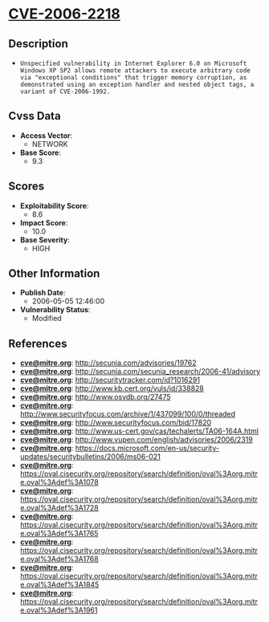 
# [CVE-2006-2218](http://secunia.com/advisories/19762)

## Description

- `Unspecified vulnerability in Internet Explorer 6.0 on Microsoft Windows XP SP2 allows remote attackers to execute arbitrary code via "exceptional conditions" that trigger memory corruption, as demonstrated using an exception handler and nested object tags, a variant of CVE-2006-1992.`

## Cvss Data

- **Access Vector**:
  - NETWORK
- **Base Score**:
  - 9.3

## Scores

- **Exploitability Score**:
  - 8.6
- **Impact Score**:
  - 10.0
- **Base Severity**:
  - HIGH

## Other Information

- **Publish Date**:
  - 2006-05-05 12:46:00
- **Vulnerability Status**:
  - Modified

## References

- **cve@mitre.org**: http://secunia.com/advisories/19762
- **cve@mitre.org**: http://secunia.com/secunia_research/2006-41/advisory
- **cve@mitre.org**: http://securitytracker.com/id?1016291
- **cve@mitre.org**: http://www.kb.cert.org/vuls/id/338828
- **cve@mitre.org**: http://www.osvdb.org/27475
- **cve@mitre.org**: http://www.securityfocus.com/archive/1/437099/100/0/threaded
- **cve@mitre.org**: http://www.securityfocus.com/bid/17820
- **cve@mitre.org**: http://www.us-cert.gov/cas/techalerts/TA06-164A.html
- **cve@mitre.org**: http://www.vupen.com/english/advisories/2006/2319
- **cve@mitre.org**: https://docs.microsoft.com/en-us/security-updates/securitybulletins/2006/ms06-021
- **cve@mitre.org**: https://oval.cisecurity.org/repository/search/definition/oval%3Aorg.mitre.oval%3Adef%3A1078
- **cve@mitre.org**: https://oval.cisecurity.org/repository/search/definition/oval%3Aorg.mitre.oval%3Adef%3A1728
- **cve@mitre.org**: https://oval.cisecurity.org/repository/search/definition/oval%3Aorg.mitre.oval%3Adef%3A1765
- **cve@mitre.org**: https://oval.cisecurity.org/repository/search/definition/oval%3Aorg.mitre.oval%3Adef%3A1768
- **cve@mitre.org**: https://oval.cisecurity.org/repository/search/definition/oval%3Aorg.mitre.oval%3Adef%3A1845
- **cve@mitre.org**: https://oval.cisecurity.org/repository/search/definition/oval%3Aorg.mitre.oval%3Adef%3A1961
